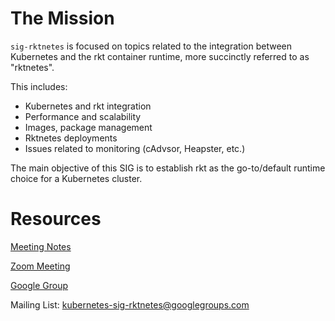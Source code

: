 # The Mission
`sig-rktnetes` is focused on topics related to the integration between Kubernetes and the rkt container runtime, more succinctly referred to as "rktnetes".

This includes:
- Kubernetes and rkt integration
- Performance and scalability
- Images, package management
- Rktnetes deployments
- Issues related to monitoring (cAdvsor, Heapster, etc.)

The main objective of this SIG is to establish rkt as the go-to/default runtime choice for a Kubernetes cluster.

# Resources

[Meeting Notes](https://docs.google.com/document/d/1otDQ2LSubtBUaDfdM8ZcSdWkqRHup4Hqt1VX1jSxh6A/edit?usp=sharing)

[Zoom Meeting](https://zoom.us/j/830298957)

[Google Group](https://groups.google.com/forum/#!forum/kubernetes-sig-rktnetes)

Mailing List: kubernetes-sig-rktnetes@googlegroups.com
